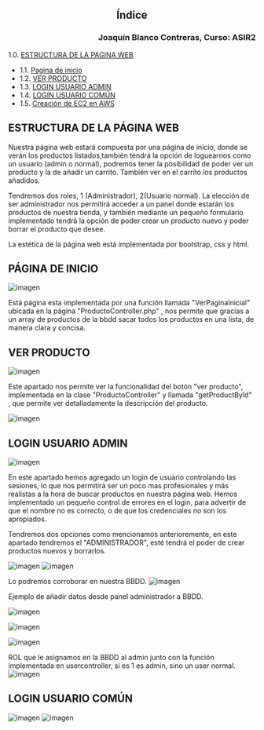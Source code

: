 ## <p align="center">Índice</p> 
### <p align="right">Joaquín Blanco Contreras, Curso: ASIR2</p>

1.0. [ESTRUCTURA DE LA PAGINA WEB](#ESTRUCTURA-DE-LA-PAGINA-WEB)
-    1.1. [Pagina de inicio](#Pagina-de-inicio)
-    1.2. [VER PRODUCTO](#VER-PRODUCTO)
-    1.3. [LOGIN USUARIO ADMIN](#LOGIN-USUARIO-ADMIN)
-    1.4. [LOGIN USUARIO COMÚN](#LOGIN-USUARIO-COMÚN)
-    1.5. [Creación de EC2 en AWS](#Creación-de-EC2-en-AWS)

## ESTRUCTURA DE LA PÁGINA WEB

Nuestra página web estará compuesta por una página de inicio, donde se verán los productos listados,también tendrá la opción de loguearnos como un usuario (admin o normal), podremos tener la posibilidad de poder ver un producto y la de añadir un carrito. También ver en el carrito los productos añadidos.

Tendremos dos roles, 1 (Administrador), 2(Usuario normal).
La elección de ser administrador nos permitirá acceder a un panel donde estarán los productos de nuestra tienda, y también mediante un pequeño formulario implementado tendrá la opción de poder crear un producto nuevo y poder borrar el producto que desee. 

La estética de la página web está implementada por bootstrap, css y html. 

## PÁGINA DE INICIO 

![imagen](https://github.com/JBC1994/PROYECTO_IAW/assets/120668110/5d8de2d3-0479-4701-a22f-27b11387545b)

Está página esta implementada por una función llamada "VerPaginaInicial" ubicada en la página "ProductoController.php" , nos permite que gracias a un array de productos de la bbdd sacar todos los productos en una lista, de manera clara y concisa.

## VER PRODUCTO

![imagen](https://github.com/JBC1994/PROYECTO_IAW/assets/120668110/b88b9a87-05e4-463b-8e5f-a3d11ca4a384)

Este apartado nos permite ver la funcionalidad del botón "ver producto", implementada en la clase "ProductoController" y llamada "getProductById" , que permite ver detalladamente la descripción del producto.

![imagen](https://github.com/JBC1994/PROYECTO_IAW/assets/120668110/5d9d510e-84e9-4339-a32a-dd1313db0c07)

## LOGIN USUARIO ADMIN

![imagen](https://github.com/JBC1994/PROYECTO_IAW/assets/120668110/b97f5bdc-530c-4178-a208-1f7c127fb837)

En este apartado hemos agregado un login de usuario controlando las sesiones, lo que nos permitirá ser un poco mas profesionales y más realistas a la hora de buscar productos en nuestra página web.
Hemos implementado un pequeño control de errores en el login, para advertir de que el nombre no es correcto, o de que los credenciales no son los apropiados.

Tendremos dos opciones como mencionamos anterioremente, en este apartado tendremos el "ADMINISTRADOR", esté tendrá el poder de crear productos nuevos y borrarlos.

![imagen](https://github.com/JBC1994/PROYECTO_IAW/assets/120668110/7064ad05-7e5d-49a6-a549-357d53d3539b)
![imagen](https://github.com/JBC1994/PROYECTO_IAW/assets/120668110/c5b6c35c-b294-459c-89b8-efa9a3b3fb00)

Lo podremos corroborar en nuestra BBDD.
![imagen](https://github.com/JBC1994/PROYECTO_IAW/assets/120668110/43e9f5ef-565f-41b6-a1e3-c4eedd3b46eb)

Ejemplo de añadir datos desde panel administrador a BBDD.

![imagen](https://github.com/JBC1994/PROYECTO_IAW/assets/120668110/3a6996c9-2b66-475e-90eb-d019299439df)

![imagen](https://github.com/JBC1994/PROYECTO_IAW/assets/120668110/47ecc69b-51d3-46e6-adaa-87adbc598846)

![imagen](https://github.com/JBC1994/PROYECTO_IAW/assets/120668110/6517e6e0-daeb-4a4a-b286-06ccea617b2c)

ROL que le asignamos en la BBDD al admin junto con la función implementada en usercontroller, si es 1 es admin, sino un user normal.
![imagen](https://github.com/JBC1994/PROYECTO_IAW/assets/120668110/be099301-8d77-411f-8a02-39338b7f5384)


## LOGIN USUARIO COMÚN

![imagen](https://github.com/JBC1994/PROYECTO_IAW/assets/120668110/78350f99-80b4-40c6-a40d-adb87396421f)
![imagen](https://github.com/JBC1994/PROYECTO_IAW/assets/120668110/8f0966c9-82ea-422c-89b4-c831ce045ec9)



